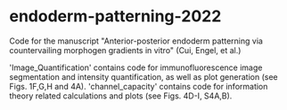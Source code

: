 # endoderm-patterning-2022
Code for the manuscript "Anterior-posterior endoderm patterning via countervailing morphogen gradients in vitro" (Cui, Engel, et al.)

'Image_Quantification' contains code for immunofluorescence image segmentation and intensity quantification, as well as plot generation (see Figs. 1F,G,H and 4A).
'channel_capacity' contains code for information theory related calculations and plots (see Figs. 4D-I, S4A,B).
